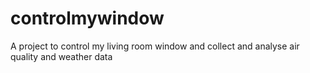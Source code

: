 # controlmywindow
A project to control my living room window and collect and analyse air quality and weather data
